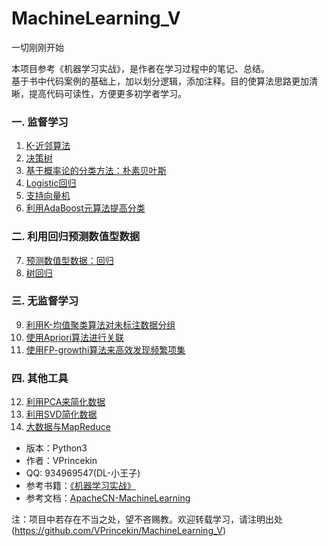 # MachineLearning_V
一切刚刚开始

本项目参考《机器学习实战》，是作者在学习过程中的笔记、总结。  
基于书中代码案例的基础上，加以划分逻辑，添加注释。目的使算法思路更加清晰，提高代码可读性，方便更多初学者学习。

### 一. 监督学习
1. [K-近邻算法](https://github.com/VPrincekin/MachineLearning_V/tree/master/1.KNN)
2. [决策树](https://github.com/VPrincekin/MachineLearning_V/tree/master/2.Decisiontree)
3. [基于概率论的分类方法：朴素贝叶斯](https://github.com/VPrincekin/MachineLearning_V/tree/master/3.Bayes)
4. [Logistic回归](https://github.com/VPrincekin/MachineLearning_V/tree/master/4.LogRegres)
5. [支持向量机](https://github.com/VPrincekin/MachineLearning_V/tree/master/5.SVM)
6. [利用AdaBoost元算法提高分类](https://github.com/VPrincekin/MachineLearning_V/tree/master/6.AdaBoost)
### 二. 利用回归预测数值型数据
7. [预测数值型数据：回归](https://github.com/VPrincekin/MachineLearning_V/tree/master/7.Regression)
8. [树回归](https://github.com/VPrincekin/MachineLearning_V/tree/master/8.RegTrees)
### 三. 无监督学习
9. [利用K-均值聚类算法对未标注数据分组](https://github.com/VPrincekin/MachineLearning_V/tree/master/9.K-Means)
10. [使用Apriori算法进行关联](https://github.com/VPrincekin/MachineLearning_V/tree/master/10.Apriori)
11. [使用FP-growthi算法来高效发现频繁项集](https://github.com/VPrincekin/MachineLearning_V/tree/master/11.FP-growth)
### 四. 其他工具
12. [利用PCA来简化数据]()
13. [利用SVD简化数据]()
14. [大数据与MapReduce]() 

- 版本：Python3
- 作者：VPrincekin
- QQ: 934969547(DL-小王子)
- 参考书籍：[《机器学习实战》](https://www.manning.com/books/machine-learning-in-action)
- 参考文档：[ApacheCN-MachineLearning](https://github.com/apachecn/MachineLearning)

注：项目中若存在不当之处，望不吝赐教。欢迎转载学习，请注明出处(https://github.com/VPrincekin/MachineLearning_V)